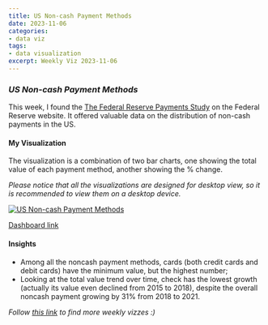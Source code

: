 ```yaml
---
title: US Non-cash Payment Methods
date: 2023-11-06
categories:
- data viz
tags:
- data visualization
excerpt: Weekly Viz 2023-11-06
---
```


### *US Non-cash Payment Methods*

This week, I found the [The Federal Reserve Payments Study](https://www.federalreserve.gov/paymentsystems/fr-payments-study.htm) on the Federal Reserve website. It offered valuable data on the distribution of non-cash payments in the US.  

#### My Visualization

The visualization is a combination of two bar charts, one showing the total value of each payment method, another showing the % change.  

*Please notice that all the visualizations are designed for desktop view, so it is recommended to view them on a desktop device.*  

<div class='tableauPlaceholder' id='viz1699336160715' style='position: relative'>
  <noscript><a href='#'>
    <img alt='US Non-cash Payment Methods ' src='https:&#47;&#47;public.tableau.com&#47;static&#47;images&#47;20&#47;20231106USNon-cashPaymentMethods&#47;USNon-cashPaymentMethods&#47;1_rss.png' style='border: none' />
  </a></noscript>
  <object class='tableauViz'  style='display:none;'>
    <param name='host_url' value='https%3A%2F%2Fpublic.tableau.com%2F' />
    <param name='embed_code_version' value='3' />
    <param name='site_root' value='' />
    <param name='name' value='20231106USNon-cashPaymentMethods&#47;USNon-cashPaymentMethods' />
    <param name='tabs' value='no' />
    <param name='toolbar' value='yes' />
    <param name='static_image' value='https:&#47;&#47;public.tableau.com&#47;static&#47;images&#47;20&#47;20231106USNon-cashPaymentMethods&#47;USNon-cashPaymentMethods&#47;1.png' />
    <param name='animate_transition' value='yes' />
    <param name='display_static_image' value='yes' />
    <param name='display_spinner' value='yes' />
    <param name='display_overlay' value='yes' />
    <param name='display_count' value='yes' />
    <param name='language' value='en-US' />
    <param name='filter' value='publish=yes' />
  </object></div>     
  <script type='text/javascript'>         
    var divElement = document.getElementById('viz1699336160715');      
    var vizElement = divElement.getElementsByTagName('object')[0];         
    if ( divElement.offsetWidth > 800 ) { vizElement.style.width='800px';vizElement.style.height='527px';} else if ( divElement.offsetWidth > 500 ) { vizElement.style.width='800px';vizElement.style.height='527px';} else { vizElement.style.width='100%';vizElement.style.height='827px';}     
    var scriptElement = document.createElement('script');      
    scriptElement.src = 'https://public.tableau.com/javascripts/api/viz_v1.js';     
    vizElement.parentNode.insertBefore(scriptElement, vizElement);        
  </script>  

[Dashboard link](https://public.tableau.com/views/20231106USNon-cashPaymentMethods/USNon-cashPaymentMethods?:language=en-US&publish=yes&:display_count=n&:origin=viz_share_link)
  
#### Insights
* Among all the noncash payment methods, cards (both credit cards and debit cards) have the minimum value, but the highest number;
* Looking at the total value trend over time, check has the lowest growth (actually its value even declined from 2015 to 2018), despite the overall noncash payment growing by 31% from 2018 to 2021.  
   
*Follow [this link](https://yudong-94.github.io/personal-website/project/WeeklyViz2023/) to find more weekly vizzes :)*
